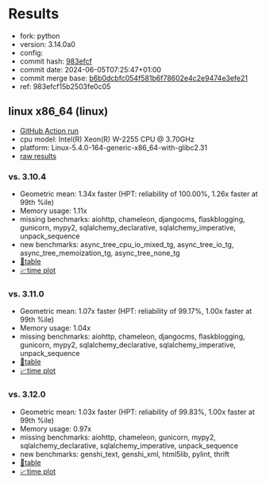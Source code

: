 # Results

- fork: python
- version: 3.14.0a0
- config: 
- commit hash: [983efcf](https://github.com/python/cpython/commit/983efcf)
- commit date: 2024-06-05T07:25:47+01:00
- commit merge base: [b6b0dcbfc054f581b6f78602e4c2e9474e3efe21](https://github.com/python/cpython/commit/b6b0dcbfc054f581b6f78602e4c2e9474e3efe21)
- ref: 983efcf15b2503fe0c05

## linux x86_64 (linux)

- [GitHub Action run](https://github.com/faster-cpython/benchmarking/actions/runs/9423172789)
- cpu model: Intel(R) Xeon(R) W-2255 CPU @ 3.70GHz
- platform: Linux-5.4.0-164-generic-x86_64-with-glibc2.31
- [raw results](bm-20240605-linux-x86_64-python-983efcf15b2503fe0c05-3.14.0a0-983efcf.json)

### vs. 3.10.4

- Geometric mean: 1.34x faster (HPT: reliability of 100.00%, 1.26x faster at 99th %ile)
- Memory usage: 1.11x
- missing benchmarks: aiohttp, chameleon, djangocms, flaskblogging, gunicorn, mypy2, sqlalchemy_declarative, sqlalchemy_imperative, unpack_sequence
- new benchmarks: async_tree_cpu_io_mixed_tg, async_tree_io_tg, async_tree_memoization_tg, async_tree_none_tg
- [📄table](bm-20240605-linux-x86_64-python-983efcf15b2503fe0c05-3.14.0a0-983efcf-vs-3.10.4.md)
- [📈time plot](bm-20240605-linux-x86_64-python-983efcf15b2503fe0c05-3.14.0a0-983efcf-vs-3.10.4.png)

### vs. 3.11.0

- Geometric mean: 1.07x faster (HPT: reliability of 99.17%, 1.00x faster at 99th %ile)
- Memory usage: 1.04x
- missing benchmarks: aiohttp, chameleon, djangocms, flaskblogging, gunicorn, mypy2, sqlalchemy_declarative, sqlalchemy_imperative, unpack_sequence
- [📄table](bm-20240605-linux-x86_64-python-983efcf15b2503fe0c05-3.14.0a0-983efcf-vs-3.11.0.md)
- [📈time plot](bm-20240605-linux-x86_64-python-983efcf15b2503fe0c05-3.14.0a0-983efcf-vs-3.11.0.png)

### vs. 3.12.0

- Geometric mean: 1.03x faster (HPT: reliability of 99.83%, 1.00x faster at 99th %ile)
- Memory usage: 0.97x
- missing benchmarks: aiohttp, chameleon, gunicorn, mypy2, sqlalchemy_declarative, sqlalchemy_imperative, unpack_sequence
- new benchmarks: genshi_text, genshi_xml, html5lib, pylint, thrift
- [📄table](bm-20240605-linux-x86_64-python-983efcf15b2503fe0c05-3.14.0a0-983efcf-vs-3.12.0.md)
- [📈time plot](bm-20240605-linux-x86_64-python-983efcf15b2503fe0c05-3.14.0a0-983efcf-vs-3.12.0.png)

